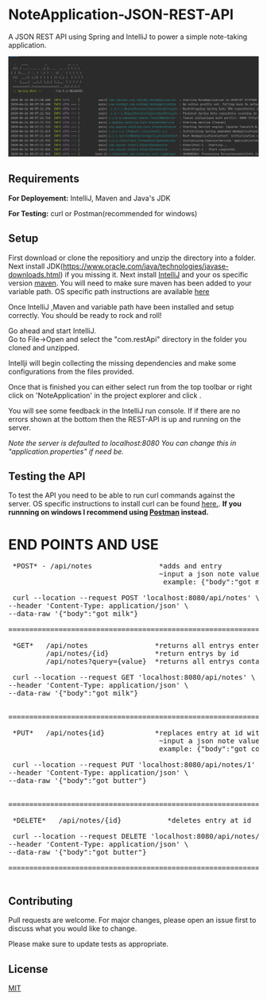 # NoteApplication-JSON-REST-API
A JSON REST API using Spring and IntelliJ to power a simple note-taking application. 

![JsonRestAPI](https://github.com/Klutix/Images/blob/master/RESTJSON/running.png)

## Requirements

**For Deployement:** IntelliJ, Maven and Java's JDK
   
**For Testing:** curl or Postman(recommended for windows)

## Setup

First download or clone the repositiory and unzip the directory into a folder. Next install JDK(https://www.oracle.com/java/technologies/javase-downloads.html) if you missing it.  Next install [IntelliJ](https://www.jetbrains.com/idea/download/) and your os specific version [maven](https://maven.apache.org/download.cgi). You will need to make sure maven has been added to your variable path. OS specific path instructions are available [here](https://www.baeldung.com/install-maven-on-windows-linux-mac#:~:text=Adding%20Maven%20to%20the%20Environment,run%20the%20Maven's%20command%20everywhere.)

Once  IntelliJ ,Maven and variable path have been installed and setup correctly. You should be ready to rock and roll!  
  
Go ahead and start IntelliJ.  
Go to File->Open and select the "com.restApi" directory in the folder you cloned and unzipped.  

Intellji will begin collecting the missing dependencies and make some configurations from the files provided.  

Once that is finished you can either select run from the top toolbar or right click on 'NoteApplication' in the project explorer and click <run>. 
  
You will see some feedback in the IntelliJ run console. If if there are no errors shown at the bottom then the REST-API is up and running on the server.
 
 *Note the server is defaulted to localhost:8080 You can change this in "application.properties" if need be.*
 
 ## Testing the API
 To test the API you need to be able to run curl commands against the server. OS specific instructions to install curl can be found [here.](https://help.ubidots.com/en/articles/2165289-learn-how-to-install-run-curl-on-windows-macosx-linux). 
 **If you runnning on windows I recommend using [Postman](https://www.postman.com/downloads/) instead.**
 
 **END POINTS AND USE**
=================================================================
 <pre>
 *POST* - /api/notes                *adds and entry
                                    ~input a json note value 
                                     example: {"body":"got milk"}
                                     
 curl --location --request POST 'localhost:8080/api/notes' \
--header 'Content-Type: application/json' \
--data-raw '{"body":"got milk"}

=================================================================                                     
                                     
 *GET*   /api/notes                *returns all entrys entered in 
         /api/notes/{id}           *return entrys by id 
         /api/notes?query={value}  *returns all entrys containing where body contains the substring value 
         
 curl --location --request GET 'localhost:8080/api/notes' \
--header 'Content-Type: application/json' \
--data-raw '{"body":"got milk"}
         
    
=================================================================        
           
 *PUT*   /api/notes{id}            *replaces entry at id with new note value  
                                    ~input a json note value  
                                    example: {"body":"got cows"} 
                                    
 curl --location --request PUT 'localhost:8080/api/notes/1' \
--header 'Content-Type: application/json' \
--data-raw '{"body":"got butter"}
                                    
                                    
=================================================================
   
 *DELETE*   /api/notes/{id}           *deletes entry at id  
 
 curl --location --request DELETE 'localhost:8080/api/notes/1' \
--header 'Content-Type: application/json' \
--data-raw '{"body":"got butter"}

=================================================================
 </pre>
 
 
## Contributing
Pull requests are welcome. For major changes, please open an issue first to discuss what you would like to change.

Please make sure to update tests as appropriate.

## License
[MIT](https://github.com/Klutix/NoteApplication-JSON-REST-API/blob/master/LICENSE)

